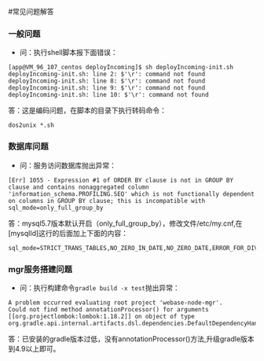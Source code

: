 #常见问题解答

### 一般问题
* 问：执行shell脚本报下面错误：
```
[app@VM_96_107_centos deployIncoming]$ sh deployIncoming-init.sh
deployIncoming-init.sh: line 2: $'\r': command not found
deployIncoming-init.sh: line 8: $'\r': command not found
deployIncoming-init.sh: line 9: $'\r': command not found
deployIncoming-init.sh: line 10: $'\r': command not found
```
答：这是编码问题，在脚本的目录下执行转码命令：
```shell
dos2unix *.sh
```


### 数据库问题
* 问：服务访问数据库抛出异常：
```
[Err] 1055 - Expression #1 of ORDER BY clause is not in GROUP BY clause and contains nonaggregated column 'information_schema.PROFILING.SEQ' which is not functionally dependent on columns in GROUP BY clause; this is incompatible with sql_mode=only_full_group_by
```
答：mysql5.7版本默认开启（only_full_group_by），修改文件/etc/my.cnf,在[mysqlId]这行的后面加上下面的内容：
```
sql_mode=STRICT_TRANS_TABLES,NO_ZERO_IN_DATE,NO_ZERO_DATE,ERROR_FOR_DIVISION_BY_ZERO,NO_AUTO_CREATE_USER,NO_ENGINE_SUBSTITUTION
```



### mgr服务搭建问题
* 问：执行构建命令`gradle build -x test`抛出异常：
```
A problem occurred evaluating root project 'webase-node-mgr'.
Could not find method annotationProcessor() for arguments [[org.projectlombok:lombok:1.18.2]] on object of type org.gradle.api.internal.artifacts.dsl.dependencies.DefaultDependencyHandler.
```
答：已安装的gradle版本过低，没有annotationProcessor()方法,升级gradle版本到4.9以上即可。


